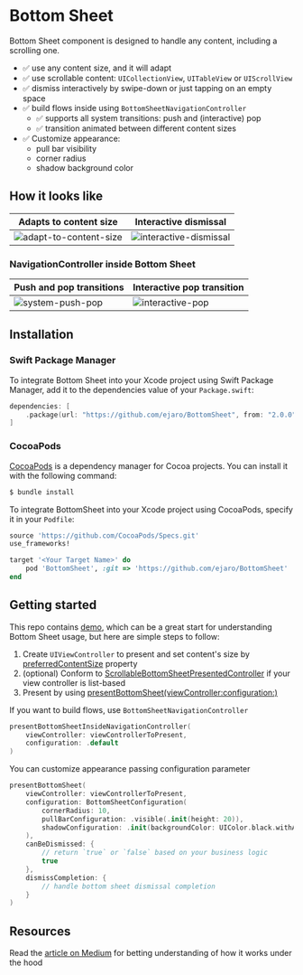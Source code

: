 # Bottom Sheet

Bottom Sheet component is designed to handle any content, including a scrolling one.
- ✅ use any content size, and it will adapt
- ✅ use scrollable content: `UICollectionView`, `UITableView` or `UIScrollView` 
- ✅ dismiss interactively by swipe-down or just tapping on an empty space
- ✅ build flows inside using `BottomSheetNavigationController`
    - ✅ supports all system transitions: push and (interactive) pop
    - ✅ transition animated between different content sizes
- ✅ Customize appearance:
    - pull bar visibility
    - corner radius
    - shadow background color

## How it looks like

| Adapts to content size | Interactive dismissal |
| - | - |
| ![adapt-to-content-size](https://user-images.githubusercontent.com/52037202/164746215-64b61eb3-5813-483f-b639-d730e1cbec8c.gif) | ![interactive-dismissal](https://user-images.githubusercontent.com/52037202/164746241-2fa6ec19-eaae-4fcc-9036-9119df68da54.gif) |

### NavigationController inside Bottom Sheet

| Push and pop transitions | Interactive pop transition |
| - | - |
| ![system-push-pop](https://user-images.githubusercontent.com/52037202/164747115-cddbe4fb-403f-4333-994b-64545a7f9a28.gif) | ![interactive-pop](https://user-images.githubusercontent.com/52037202/164746311-74f0c872-3255-4ae5-b895-8c96d7cffb2c.gif) |

## Installation

### Swift Package Manager

To integrate Bottom Sheet into your Xcode project using Swift Package Manager, add it to the dependencies value of your `Package.swift`:

```swift
dependencies: [
    .package(url: "https://github.com/ejaro/BottomSheet", from: "2.0.0")
]
```

### CocoaPods

[CocoaPods](http://cocoapods.org) is a dependency manager for Cocoa projects. You can install it with the following command:

```bash
$ bundle install
```

To integrate BottomSheet into your Xcode project using CocoaPods, specify it in your `Podfile`:

```ruby
source 'https://github.com/CocoaPods/Specs.git'
use_frameworks!

target '<Your Target Name>' do
    pod 'BottomSheet', :git => 'https://github.com/ejaro/BottomSheet'
end
```

## Getting started

This repo contains [demo](https://github.com/joomcode/BottomSheet/tree/main/BottomSheetDemo), which can be a great start for understanding Bottom Sheet usage, but here are simple steps to follow:
1. Create `UIViewController` to present and set content's size by [preferredContentSize](https://developer.apple.com/documentation/uikit/uiviewcontroller/1621476-preferredcontentsize) property
2. (optional) Conform to [ScrollableBottomSheetPresentedController](https://github.com/joomcode/BottomSheet/blob/81b0e2a7d405311b8456649452a8c49098490033/Sources/BottomSheet/Core/Presentation/BottomSheetPresentationController.swift#L12-L14) if your view controller is list-based
3. Present by using [presentBottomSheet(viewController:configuration:)](https://github.com/joomcode/BottomSheet/blob/1870921364ed2cd68d51d7e7837e16e692278ff5/Sources/BottomSheet/Core/Extensions/UIViewController%2BConvenience.swift#L79)

If you want to build flows, use `BottomSheetNavigationController`
```Swift
presentBottomSheetInsideNavigationController(
    viewController: viewControllerToPresent,
    configuration: .default
)
```

You can customize appearance passing configuration parameter
```Swift
presentBottomSheet(
    viewController: viewControllerToPresent,
    configuration: BottomSheetConfiguration(
        cornerRadius: 10,
        pullBarConfiguration: .visible(.init(height: 20)),
        shadowConfiguration: .init(backgroundColor: UIColor.black.withAlphaComponent(0.6))
    ),
    canBeDismissed: {
        // return `true` or `false` based on your business logic
        true
    },
    dismissCompletion: {
        // handle bottom sheet dismissal completion
    }
)
```

## Resources

Read the [article on Medium](https://medium.com/me/stats/post/400515255829) for betting understanding of how it works under the hood
